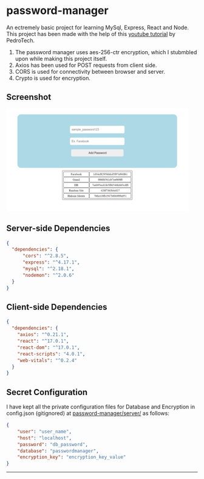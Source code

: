 # password-manager
An ectremely basic project for learning MySql, Express, React and Node. This project has been made with the help of this [youtube tutorial](https://www.youtube.com/watch?v=q9V7kLXvP3E) by PedroTech. 

1. The password manager uses aes-256-ctr encryption, which I stubmbled upon while making this project itself.
2. Axios has been used for POST requests from client side.
3. CORS is used for connectivity between browser and server.
4. Crypto is used for encryption.

## Screenshot

<img src="Screenshot.png" width=480 height=270></td>


## Server-side Dependencies
```json
{
  "dependencies": {
      "cors": "^2.8.5",
      "express": "^4.17.1",
      "mysql": "^2.18.1",
      "nodemon": "^2.0.6"
  }
}
```

## Client-side Dependencies
```json
{
  "dependencies": {
    "axios": "^0.21.1",
    "react": "^17.0.1",
    "react-dom": "^17.0.1",
    "react-scripts": "4.0.1",
    "web-vitals": "^0.2.4"
  }
}
```

## Secret Configuration
I have kept all the private configuration files for Database and Encryption in config.json (gitignored) at [password-manager/server/](/server/) as follows:
```json
{
    "user": "user_name",
    "host": "localhost",
    "password": "db_password",
    "database": "passwordmanager",
    "encryption_key": "encryption_key_value"
}
```
------------------

